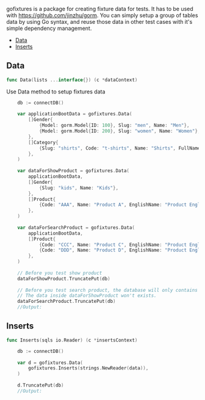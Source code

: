 

gofixtures is a package for creating fixture data for tests. It has to be used with <a href="https://github.com/jinzhu/gorm">https://github.com/jinzhu/gorm</a>.
You can simply setup a group of tables data by using Go syntax, and reuse those data in other test cases with it's simple dependency management.




* [Data](#data)
* [Inserts](#inserts)




## Data
``` go
func Data(lists ...interface{}) (c *dataContext)
```

Use Data method to setup fixtures data
```go
	db := connectDB()
	
	var applicationBootData = gofixtures.Data(
	    []Gender{
	        {Model: gorm.Model{ID: 100}, Slug: "men", Name: "Men"},
	        {Model: gorm.Model{ID: 200}, Slug: "women", Name: "Women"},
	    },
	    []Category{
	        {Slug: "shirts", Code: "t-shirts", Name: "Shirts", FullName: "T-Shirts"},
	    },
	)
	
	var dataForShowProduct = gofixtures.Data(
	    applicationBootData,
	    []Gender{
	        {Slug: "kids", Name: "Kids"},
	    },
	    []Product{
	        {Code: "AAA", Name: "Product A", EnglishName: "Product English Name A", GenderID: 1},
	    },
	)
	
	var dataForSearchProduct = gofixtures.Data(
	    applicationBootData,
	    []Product{
	        {Code: "CCC", Name: "Product C", EnglishName: "Product English Name C", GenderID: 100},
	        {Code: "DDD", Name: "Product D", EnglishName: "Product English Name D", GenderID: 100},
	    },
	)
	
	// Before you test show product
	dataForShowProduct.TruncatePut(db)
	
	// Before you test search product, the database will only contains applicationBootData, and dataForSearchProduct
	// The data inside dataForShowProduct won't exists.
	dataForSearchProduct.TruncatePut(db)
	//Output:
```

## Inserts
``` go
func Inserts(sqls io.Reader) (c *insertsContext)
```

```go
	db := connectDB()
	
	var d = gofixtures.Data(
	    gofixtures.Inserts(strings.NewReader(data)),
	)
	
	d.TruncatePut(db)
	//Output:
```




